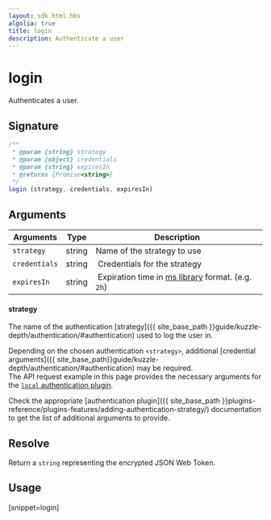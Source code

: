 ```yaml
---
layout: sdk.html.hbs
algolia: true
title: login
description: Authenticate a user
---
```


# login

Authenticates a user.

## Signature

```javascript
/**
 * @param {string} strategy
 * @param {object} credentials
 * @param {string} expiresIn
 * @returns {Promise<string>}
 */
login (strategy, credentials, expiresIn)
```

## Arguments

| Arguments    | Type    | Description |
|--------------|---------|-------------|
| ``strategy`` | string | Name of the strategy to use    |
| ``credentials`` | string | Credentials for the strategy |
| ``expiresIn`` | string | Expiration time in [ms library](https://www.npmjs.com/package/ms) format. (e.g. `2h`) |

#### **strategy**

The name of the authentication [strategy]({{ site_base_path }}guide/kuzzle-depth/authentication/#authentication) used to log the user in.

Depending on the chosen authentication `<strategy>`, additional [credential arguments]({{ site_base_path}}guide/kuzzle-depth/authentication/#authentication) may be required.  
The API request example in this page provides the necessary arguments for the [`local` authentication plugin](https://github.com/kuzzleio/kuzzle-plugin-auth-passport-local).

Check the appropriate [authentication plugin]({{ site_base_path }}plugins-reference/plugins-features/adding-authentication-strategy/) documentation to get the list of additional arguments to provide.

## Resolve

Return a `string` representing the encrypted JSON Web Token.

## Usage

[snippet=login]
